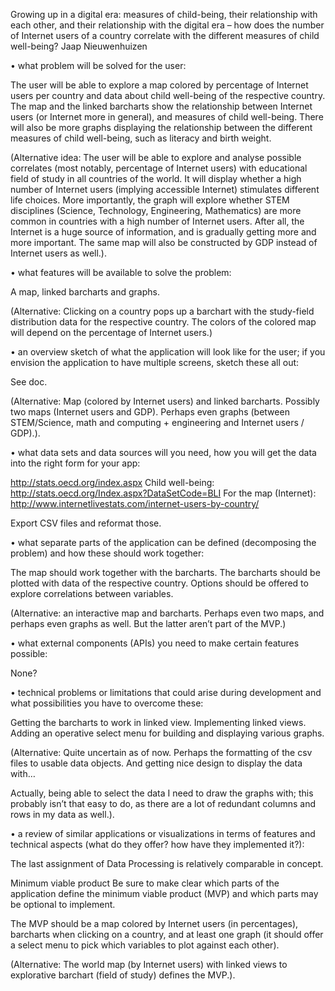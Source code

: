 Growing up in a digital era: measures of child-being, their relationship with each other, and their relationship with the digital era – how does the number of Internet users of a country correlate with the different measures of child well-being?
Jaap Nieuwenhuizen

•	what problem will be solved for the user:

The user will be able to explore a map colored by percentage of Internet users per country and data about child well-being of the respective country. The map and the linked barcharts show the relationship between Internet users (or Internet more in general), and measures of child well-being. There will also be more graphs displaying the relationship between the different measures of child well-being, such as literacy and birth weight.

(Alternative idea: The user will be able to explore and analyse possible correlates (most notably, percentage of Internet users) with educational field of study in all countries of the world. It will display whether a high number of Internet users (implying accessible Internet) stimulates different life choices. More importantly, the graph will explore whether STEM disciplines (Science, Technology, Engineering, Mathematics) are more common in countries with a high number of Internet users. After all, the Internet is a huge source of information, and is gradually getting more and more important. The same map will also be constructed by GDP instead of Internet users as well.).

•	what features will be available to solve the problem:

A map, linked barcharts and graphs.

(Alternative: Clicking on a country pops up a barchart with the study-field distribution data for the respective country. The colors of the colored map will depend on the percentage of Internet users.)

•	an overview sketch of what the application will look like for the user; if you envision the application to have multiple screens, sketch these all out:

See doc.

(Alternative: Map (colored by Internet users) and linked barcharts. Possibly two maps (Internet users and GDP). Perhaps even graphs (between STEM/Science, math and computing + engineering and Internet users / GDP).).

•	what data sets and data sources will you need, how you will get the data into the right form for your app:

http://stats.oecd.org/index.aspx
Child well-being: http://stats.oecd.org/Index.aspx?DataSetCode=BLI
For the map (Internet): http://www.internetlivestats.com/internet-users-by-country/

Export CSV files and reformat those.

•	what separate parts of the application can be defined (decomposing the problem) and how these should work together:

The map should work together with the barcharts. The barcharts should be plotted with data of the respective country. Options should be offered to explore correlations between variables.

(Alternative: an interactive map and barcharts. Perhaps even two maps, and perhaps even graphs as well. But the latter aren’t part of the MVP.)

•	what external components (APIs) you need to make certain features possible:

None?

•	technical problems or limitations that could arise during development and what possibilities you have to overcome these:

Getting the barcharts to work in linked view. Implementing linked views. Adding an operative select menu for building and displaying various graphs.

(Alternative: Quite uncertain as of now. Perhaps the formatting of the csv files to usable data objects. And getting nice design to display the data with…

Actually, being able to select the data I need to draw the graphs with; this probably isn’t that easy to do, as there are a lot of redundant columns and rows in my data as well.).

•	a review of similar applications or visualizations in terms of features and technical aspects (what do they offer? how have they implemented it?):

The last assignment of Data Processing is relatively comparable in concept.

Minimum viable product
Be sure to make clear which parts of the application define the minimum viable product (MVP) and which parts may be optional to implement.

The MVP should be a map colored by Internet users (in percentages), barcharts when clicking on a country, and at least one graph (it should offer a select menu to pick which variables to plot against each other).

(Alternative: The world map (by Internet users) with linked views to explorative barchart (field of study) defines the MVP.).
